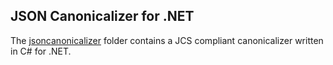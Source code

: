 ## JSON Canonicalizer for .NET

The [jsoncanonicalizer](jsoncanonicalizer)
folder contains a JCS compliant canonicalizer written in C# for .NET.
